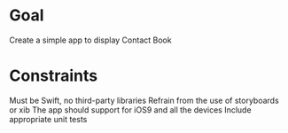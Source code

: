 # Goal
Create a simple app to display Contact Book

# Constraints
Must be Swift, no third-party libraries
Refrain from the use of storyboards or xib
The app should support for iOS9 and all the devices
Include appropriate unit tests

